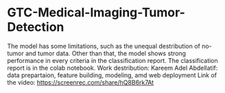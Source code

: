 # GTC-Medical-Imaging-Tumor-Detection
The model has some limitations, such as the unequal destribution of no-tumor and tumor data. Other than that, the model shows strong performance in every criteria in the classification report.
The classification report is in the colab notebook.
Work destribution:
Kareem Adel Abdellatif: data prepartaion, feature building, modeling, amd web deployment
Link of the video: https://screenrec.com/share/hQ8B6rk7At

